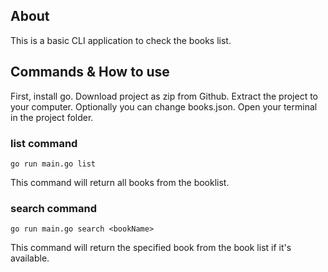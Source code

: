 ## About

This is a basic CLI application to check the books list.

## Commands & How to use
First, install go.
Download project as zip from Github.
Extract the project to your computer.
Optionally you can change books.json.
Open your terminal in the project folder.
### list command
```
go run main.go list
```
This command will return all books from the booklist.

### search command 
```
go run main.go search <bookName>
```
This command will return the specified book from the book list if it's available.